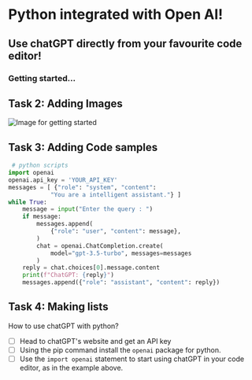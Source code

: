 # Python integrated with Open AI!
## Use chatGPT directly from your favourite code editor!
### Getting started...

## Task 2: Adding Images
![Image for getting started](https://octodex.github.com/images/filmtocats.png)

## Task 3: Adding Code samples
``` python
 # python scripts
import openai 
openai.api_key = 'YOUR_API_KEY'
messages = [ {"role": "system", "content": 
			"You are a intelligent assistant."} ] 
while True: 
	message = input("Enter the query : ") 
	if message: 
		messages.append( 
			{"role": "user", "content": message}, 
		) 
		chat = openai.ChatCompletion.create( 
			model="gpt-3.5-turbo", messages=messages 
		) 
	reply = chat.choices[0].message.content 
	print(f"ChatGPT: {reply}") 
	messages.append({"role": "assistant", "content": reply}) 
```

## Task 4: Making lists
How to use chatGPT with python?
- [ ] Head to chatGPT's website and get an API key
- [ ] Using the pip command install the `openai` package for python.
- [ ] Use the `import openai` statement to start using chatGPT in your code editor, as in the example above.
